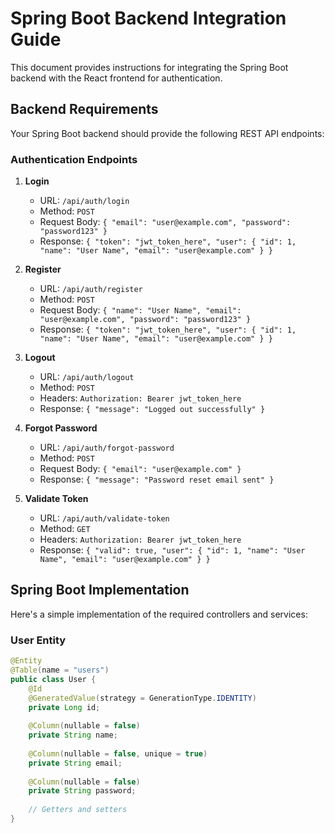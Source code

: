 # Spring Boot Backend Integration Guide

This document provides instructions for integrating the Spring Boot backend with the React frontend for authentication.

## Backend Requirements

Your Spring Boot backend should provide the following REST API endpoints:

### Authentication Endpoints

1. **Login**
   - URL: `/api/auth/login`
   - Method: `POST`
   - Request Body: `{ "email": "user@example.com", "password": "password123" }`
   - Response: `{ "token": "jwt_token_here", "user": { "id": 1, "name": "User Name", "email": "user@example.com" } }`

2. **Register**
   - URL: `/api/auth/register`
   - Method: `POST`
   - Request Body: `{ "name": "User Name", "email": "user@example.com", "password": "password123" }`
   - Response: `{ "token": "jwt_token_here", "user": { "id": 1, "name": "User Name", "email": "user@example.com" } }`

3. **Logout**
   - URL: `/api/auth/logout`
   - Method: `POST`
   - Headers: `Authorization: Bearer jwt_token_here`
   - Response: `{ "message": "Logged out successfully" }`

4. **Forgot Password**
   - URL: `/api/auth/forgot-password`
   - Method: `POST`
   - Request Body: `{ "email": "user@example.com" }`
   - Response: `{ "message": "Password reset email sent" }`

5. **Validate Token**
   - URL: `/api/auth/validate-token`
   - Method: `GET`
   - Headers: `Authorization: Bearer jwt_token_here`
   - Response: `{ "valid": true, "user": { "id": 1, "name": "User Name", "email": "user@example.com" } }`

## Spring Boot Implementation

Here's a simple implementation of the required controllers and services:

### User Entity

```java
@Entity
@Table(name = "users")
public class User {
    @Id
    @GeneratedValue(strategy = GenerationType.IDENTITY)
    private Long id;
    
    @Column(nullable = false)
    private String name;
    
    @Column(nullable = false, unique = true)
    private String email;
    
    @Column(nullable = false)
    private String password;
    
    // Getters and setters
}

